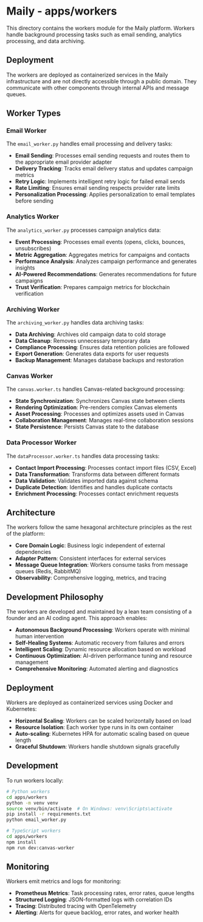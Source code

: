 # Maily - apps/workers

This directory contains the workers module for the Maily platform. Workers handle background processing tasks such as email sending, analytics processing, and data archiving.

## Deployment

The workers are deployed as containerized services in the Maily infrastructure and are not directly accessible through a public domain. They communicate with other components through internal APIs and message queues.

## Worker Types

### Email Worker

The `email_worker.py` handles email processing and delivery tasks:

- **Email Sending**: Processes email sending requests and routes them to the appropriate email provider adapter
- **Delivery Tracking**: Tracks email delivery status and updates campaign metrics
- **Retry Logic**: Implements intelligent retry logic for failed email sends
- **Rate Limiting**: Ensures email sending respects provider rate limits
- **Personalization Processing**: Applies personalization to email templates before sending

### Analytics Worker

The `analytics_worker.py` processes campaign analytics data:

- **Event Processing**: Processes email events (opens, clicks, bounces, unsubscribes)
- **Metric Aggregation**: Aggregates metrics for campaigns and contacts
- **Performance Analysis**: Analyzes campaign performance and generates insights
- **AI-Powered Recommendations**: Generates recommendations for future campaigns
- **Trust Verification**: Prepares campaign metrics for blockchain verification

### Archiving Worker

The `archiving_worker.py` handles data archiving tasks:

- **Data Archiving**: Archives old campaign data to cold storage
- **Data Cleanup**: Removes unnecessary temporary data
- **Compliance Processing**: Ensures data retention policies are followed
- **Export Generation**: Generates data exports for user requests
- **Backup Management**: Manages database backups and restoration

### Canvas Worker

The `canvas.worker.ts` handles Canvas-related background processing:

- **State Synchronization**: Synchronizes Canvas state between clients
- **Rendering Optimization**: Pre-renders complex Canvas elements
- **Asset Processing**: Processes and optimizes assets used in Canvas
- **Collaboration Management**: Manages real-time collaboration sessions
- **State Persistence**: Persists Canvas state to the database

### Data Processor Worker

The `dataProcessor.worker.ts` handles data processing tasks:

- **Contact Import Processing**: Processes contact import files (CSV, Excel)
- **Data Transformation**: Transforms data between different formats
- **Data Validation**: Validates imported data against schema
- **Duplicate Detection**: Identifies and handles duplicate contacts
- **Enrichment Processing**: Processes contact enrichment requests

## Architecture

The workers follow the same hexagonal architecture principles as the rest of the platform:

- **Core Domain Logic**: Business logic independent of external dependencies
- **Adapter Pattern**: Consistent interfaces for external services
- **Message Queue Integration**: Workers consume tasks from message queues (Redis, RabbitMQ)
- **Observability**: Comprehensive logging, metrics, and tracing

## Development Philosophy

The workers are developed and maintained by a lean team consisting of a founder and an AI coding agent. This approach enables:

- **Autonomous Background Processing**: Workers operate with minimal human intervention
- **Self-Healing Systems**: Automatic recovery from failures and errors
- **Intelligent Scaling**: Dynamic resource allocation based on workload
- **Continuous Optimization**: AI-driven performance tuning and resource management
- **Comprehensive Monitoring**: Automated alerting and diagnostics

## Deployment

Workers are deployed as containerized services using Docker and Kubernetes:

- **Horizontal Scaling**: Workers can be scaled horizontally based on load
- **Resource Isolation**: Each worker type runs in its own container
- **Auto-scaling**: Kubernetes HPA for automatic scaling based on queue length
- **Graceful Shutdown**: Workers handle shutdown signals gracefully

## Development

To run workers locally:

```bash
# Python workers
cd apps/workers
python -m venv venv
source venv/bin/activate  # On Windows: venv\Scripts\activate
pip install -r requirements.txt
python email_worker.py

# TypeScript workers
cd apps/workers
npm install
npm run dev:canvas-worker
```

## Monitoring

Workers emit metrics and logs for monitoring:

- **Prometheus Metrics**: Task processing rates, error rates, queue lengths
- **Structured Logging**: JSON-formatted logs with correlation IDs
- **Tracing**: Distributed tracing with OpenTelemetry
- **Alerting**: Alerts for queue backlog, error rates, and worker health
